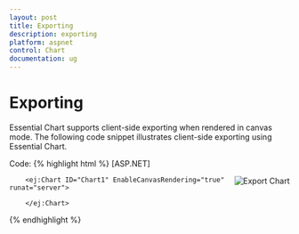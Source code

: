 ```yaml
---
layout: post
title: Exporting
description: exporting
platform: aspnet
control: Chart
documentation: ug
---
```


# Exporting

Essential Chart supports client-side exporting when rendered in canvas mode. The following code snippet illustrates client-side exporting using Essential Chart. 

Code: 
{% highlight html %}
[ASP.NET] 

   <img alt="Export Chart" src="../Content/images/chart/export.png" onclick="onExport()"  title="Export Chart" style="float: right" />

        <ej:Chart ID="Chart1" EnableCanvasRendering="true" runat="server">            

        </ej:Chart> 

<script>

        function onExport() {

            var canvas = $("#container").ejChart("exportChart");

            var image = canvas.toDataURL("image/png")

                              .replace("image/png","image/octet-stream");

            var downloadLink = document.createElement("a");

            downloadLink.href = image;

            downloadLink.download = "Chart.png";

            document.body.appendChild(downloadLink);

            downloadLink.click();

            document.body.removeChild(downloadLink);

    }

</script>

{% endhighlight  %}



